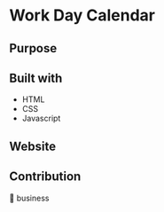 # Work Day Calendar

## Purpose
 

## Built with 
* HTML
* CSS
* Javascript

## Website


## Contribution
🙉 business



